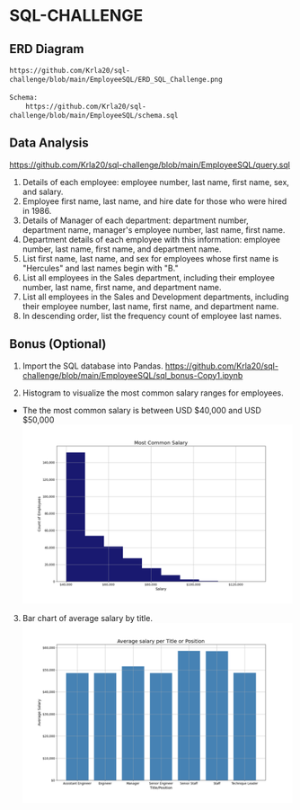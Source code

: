 

# SQL-CHALLENGE

## ERD Diagram
    https://github.com/Krla20/sql-challenge/blob/main/EmployeeSQL/ERD_SQL_Challenge.png

    Schema: 
        https://github.com/Krla20/sql-challenge/blob/main/EmployeeSQL/schema.sql
    
## Data Analysis
https://github.com/Krla20/sql-challenge/blob/main/EmployeeSQL/query.sql

1. Details of each employee: employee number, last name, first name, sex, and salary.
2. Employee first name, last name, and hire date for those who were hired in 1986.
3. Details of Manager of each department: department number, department name, manager's employee number, last name, first name.
4. Department details  of each employee with this information: employee number, last name, first name, and department name.
5. List first name, last name, and sex for employees whose first name is "Hercules" and last names begin with "B."
6. List all employees in the Sales department, including their employee number, last name, first name, and department name.
7. List all employees in the Sales and Development departments, including their employee number, last name, first name, and department name.
8. In descending order, list the frequency count of employee last names.


## Bonus (Optional)

1. Import the SQL database into Pandas.
https://github.com/Krla20/sql-challenge/blob/main/EmployeeSQL/sql_bonus-Copy1.ipynb

2. Histogram to visualize the most common salary ranges for employees.
  - The the most common salary is between USD $40,000 and USD $50,000
![alt_text](https://github.com/Krla20/sql-challenge/blob/main/EmployeeSQL/Images/Most_Common_Salary.png)

3. Bar chart of average salary by title.
![alt_text](https://github.com/Krla20/sql-challenge/blob/main/EmployeeSQL/Images/Avg_Salary_Title.png?raw=true)
